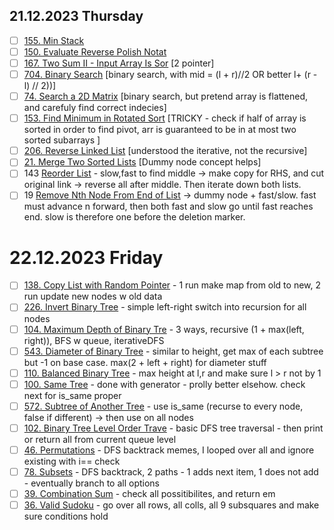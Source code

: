 ## 21.12.2023 Thursday

* [ ] [155. Min Stack](https://leetcode.com/problems/min-stack/)
* [ ] [150. Evaluate Reverse Polish Notat](https://leetcode.com/problems/evaluate-reverse-polish-notation/)
* [ ] [167. Two Sum II - Input Array Is Sor](https://leetcode.com/problems/two-sum-ii-input-array-is-sorted/) [2 pointer]
* [ ] [704. Binary Search](https://leetcode.com/problems/binary-search/) [binary search, with mid = (l + r)//2 OR better l+ (r - l) // 2))]
* [ ] [74. Search a 2D Matrix](https://leetcode.com/problems/search-a-2d-matrix/) [binary search, but pretend array is flattened, and carefuly find correct indecies]
* [ ] [153. Find Minimum in Rotated Sort](https://leetcode.com/problems/find-minimum-in-rotated-sorted-array/) [TRICKY - check if half of array is sorted in order to find pivot, arr is guaranteed to be in at most two sorted subarrays ]
* [ ] [206. Reverse Linked List](https://leetcode.com/problems/reverse-linked-list/) [understood the iterative, not the recursive]
* [ ] [21. Merge Two Sorted Lists](https://leetcode.com/problems/merge-two-sorted-lists/) [Dummy node concept helps]
* [ ] 143 [Reorder List](https://leetcode.com/problems/reorder-list/submissions/1125409026/) - slow,fast to find middle -> make copy for RHS, and cut original link -> reverse all after middle. Then iterate down both lists.
* [ ] 19 [Remove Nth Node From End of List](https://leetcode.com/problems/remove-nth-node-from-end-of-list/) -> dummy node + fast/slow. fast must advance n forward, then both fast and slow go until fast reaches end. slow is therefore one before the deletion marker.

# 22.12.2023 Friday

* [ ] [138. Copy List with Random Pointer](https://leetcode.com/problems/copy-list-with-random-pointer/) - 1 run make map from old to new, 2 run update new nodes w old data
* [ ] [226. Invert Binary Tree](https://leetcode.com/problems/invert-binary-tree/) - simple left-right switch into recursion for all nodes
* [ ] [104. Maximum Depth of Binary Tre](https://leetcode.com/problems/maximum-depth-of-binary-tree/) - 3 ways, recursive (1 + max(left, right)), BFS w queue, iterativeDFS
* [ ] [543. Diameter of Binary Tree](https://leetcode.com/problems/diameter-of-binary-tree/) - similar  to height, get max of each subtree but -1 on base case. max(2 + left + right) for diameter stuff
* [ ] [110. Balanced Binary Tree](https://leetcode.com/problems/balanced-binary-tree/) - max height at l,r and make sure l > r not by 1
* [ ] [100. Same Tree](https://leetcode.com/problems/same-tree/) - done with generator - prolly better elsehow. check next for is_same proper
* [ ] [572. Subtree of Another Tree](https://leetcode.com/problems/subtree-of-another-tree/) - use is_same (recurse to every node, false if different) -> then use on all nodes
* [ ] [102. Binary Tree Level Order Trave](https://leetcode.com/problems/binary-tree-level-order-traversal/) - basic DFS tree traversal - then print or return all from current queue level
* [ ] [46. Permutations](https://leetcode.com/problems/permutations/) - DFS backtrack memes, I looped over all and ignore existing with i== check
* [ ] [78. Subsets](https://leetcode.com/problems/subsets/) - DFS backtrack, 2 paths - 1 adds next item, 1 does not add - eventually branch to all options
* [ ] [39. Combination Sum](https://leetcode.com/problems/combination-sum/) - check all possitibilites, and return em
* [ ] [36. Valid Sudoku](https://leetcode.com/problems/valid-sudoku/) - go over all rows, all colls, all 9 subsquares and make sure conditions hold
